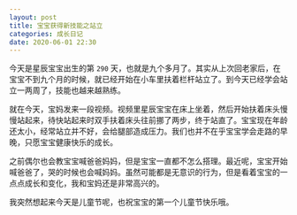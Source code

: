 ```yaml
---
layout: post
title: 宝宝获得新技能之站立
categories: 成长日记
date: 2020-06-01 22:30
---
```


今天是星辰宝宝出生的第 `290` 天，也就是九个多月了。其实从上次回老家后，在宝宝不到九个月的时候，就已经开始在小车里扶着栏杆站立了。到今天已经学会站立一两周了，技能也越来越熟练。

<!--more-->

就在今天，宝妈发来一段视频。视频里星辰宝宝在床上坐着，然后开始扶着床头慢慢站起来，待快站起来时双手扶着床头往前挪了两步，终于站直了。宝宝现在年龄还太小，经常站立并不好，会给腿部造成压力。我们也并不在乎宝宝学会走路的早晚，只愿宝宝健康快乐的成长。

之前偶尔也会教宝宝喊爸爸妈妈，但是宝宝一直都不怎么搭理。最近呢，宝宝开始喊爸爸了，哭的时候也会喊妈妈。虽然可能都是无意识的行为，但是看着宝宝的一点点成长和变化，我和宝妈还是非常高兴的。

我突然想起来今天是儿童节呢，也祝宝宝的第一个儿童节快乐哦。

